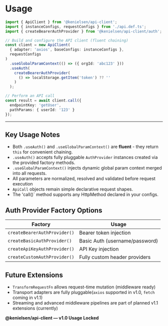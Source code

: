 # Usage

```ts
import { ApiClient } from '@kenielsen/api-client';
import { instanceConfigs, requestConfigs } from './api.def.ts';
import { createBearerAuthProvider } from '@kenielsen/api-client/auth';

// Build and configure the API client (fluent chaining)
const client = new ApiClient(
  { adapter: 'axios', baseConfigs: instanceConfigs },
  requestConfigs
)
  .useGlobalParamContext(() => ({ orgId: 'abc123' }))
  .useAuth(
    createBearerAuthProvider(
      () => localStorage.getItem('token') ?? ''
    )
  );

// Perform an API call
const result = await client.call({
  endpointKey: 'getUser',
  pathParams: { userId: '123' }
});
```

---

## Key Usage Notes
- Both `.useAuth()` and `.useGlobalParamContext()` are **fluent** - they return `this` for convenient chaining.
- `.useAuth()` accepts fully pluggable `AuthProvider` instances created via the provided factory methods.
- `.useGlobalParamContext()` injects dynamic global param context merged into all requests.
- All parameters are normalized, resolved and validated before request execution
- `ApiCall` objects remain simple declarative request shapes.
- The 'call()` method supports any HttpMethod declared in your configs.

## Auth Provider Factory Options

| Factory | Usage |
| --- | --- |
| `createBearerAuthProvider()` | Bearer token injection |
| `createBasicAuthProvider()` | Basic Auth (username/password) |
| `createApiKeyAuthProvider()` | API Key injection |
| `createCustomAuthProvider()` | Fully custom header providers |

## Future Extensions
- `TransformRequestFn` allows request-time mutation (middleware ready)
- Transport adapters are fully pluggable(`axios` supported in v1.0, `fetch` coming in v1.1)
- Streaming and advanced middleware pipelines are part of planned v1.1 extensions (currently)

**@kenielsen/api-client — v1.0 Usage Locked**